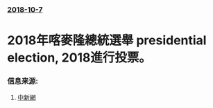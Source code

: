 ### [2018-10-7](/zh/news/2018/10/7/index.md)

##### 
# 2018年喀麥隆總統選舉 presidential election, 2018進行投票。 




### 信息来源:

1. [中新網](http://www.chinanews.com/gj/2018/10-08/8644385.shtml)
